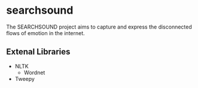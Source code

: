 # searchsound
The SEARCHSOUND project aims to capture and express the disconnected flows of emotion in the internet.

## Extenal Libraries
* NLTK
  * Wordnet
* Tweepy
